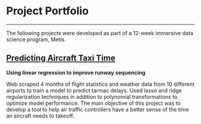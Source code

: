 # Project Portfolio
______________

The following projects were developed as part of a 12-week immersive data science program, Metis. 

## [Predicting Aircraft Taxi Time](https://github.com/AbishekGollapudi/DataProjects/tree/master/Taxi-Time%20Regression)
**Using linear regression to improve runway sequencing**

Web scraped 4 months of flight statistics and weather data from 10 different airports to train a model to predict tarmac delays.
Used lasso and ridge regularization techniques in addition to polynomial transformations to optimize model performance. The main
objective of this project was to develop a tool to help air traffic controllers have a better sense of the time an aircraft needs
to takeoff. 


